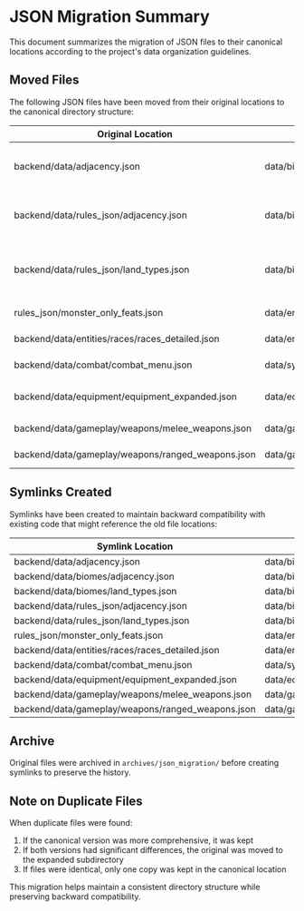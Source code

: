# JSON Migration Summary

This document summarizes the migration of JSON files to their canonical locations according to the project's data organization guidelines.

## Moved Files

The following JSON files have been moved from their original locations to the canonical directory structure:

| Original Location | Canonical Location | Notes |
|-------------------|-------------------|-------|
| backend/data/adjacency.json | data/biomes/adjacency.json | More robust version in canonical location |
| backend/data/rules_json/adjacency.json | data/biomes/adjacency.json | Duplicated, canonical version preserved |
| backend/data/rules_json/land_types.json | data/biomes/land_types.json | More comprehensive version in canonical location |
| rules_json/monster_only_feats.json | data/entities/monsters/monster_only_feats.json | Identical content |
| backend/data/entities/races/races_detailed.json | data/entities/races/expanded/races_detailed.json | Extended race data |
| backend/data/combat/combat_menu.json | data/systems/combat/expanded/combat_menu.json | Combat menu options |
| backend/data/equipment/equipment_expanded.json | data/equipment/expanded/equipment_expanded.json | Extended equipment data |
| backend/data/gameplay/weapons/melee_weapons.json | data/gameplay/weapons/melee/melee_weapons.json | Melee weapons data |
| backend/data/gameplay/weapons/ranged_weapons.json | data/gameplay/weapons/ranged/ranged_weapons.json | Ranged weapons data |

## Symlinks Created

Symlinks have been created to maintain backward compatibility with existing code that might reference the old file locations:

| Symlink Location | Points To |
|-----------------|-----------|
| backend/data/adjacency.json | data/biomes/adjacency.json |
| backend/data/biomes/adjacency.json | data/biomes/adjacency.json |
| backend/data/biomes/land_types.json | data/biomes/land_types.json |
| backend/data/rules_json/adjacency.json | data/biomes/adjacency.json |
| backend/data/rules_json/land_types.json | data/biomes/land_types.json |
| rules_json/monster_only_feats.json | data/entities/monsters/monster_only_feats.json |
| backend/data/entities/races/races_detailed.json | data/entities/races/expanded/races_detailed.json |
| backend/data/combat/combat_menu.json | data/systems/combat/expanded/combat_menu.json |
| backend/data/equipment/equipment_expanded.json | data/equipment/expanded/equipment_expanded.json |
| backend/data/gameplay/weapons/melee_weapons.json | data/gameplay/weapons/melee/melee_weapons.json |
| backend/data/gameplay/weapons/ranged_weapons.json | data/gameplay/weapons/ranged/ranged_weapons.json |

## Archive

Original files were archived in `archives/json_migration/` before creating symlinks to preserve the history.

## Note on Duplicate Files

When duplicate files were found:
1. If the canonical version was more comprehensive, it was kept
2. If both versions had significant differences, the original was moved to the expanded subdirectory
3. If files were identical, only one copy was kept in the canonical location

This migration helps maintain a consistent directory structure while preserving backward compatibility. 